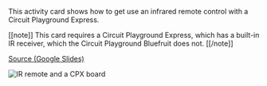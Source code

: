 This activity card shows how to get use an infrared remote control with a Circuit Playground Express.

[[note]]
This card requires a Circuit Playground Express, which has a built-in IR receiver,
which the Circuit Playground Bluefruit does not.
[[/note]]

[Source (Google Slides)](https://docs.google.com/presentation/d/1ypXyBYas9o2VXAYhOKEjuikALKP6EYHEahQ6JtNCUXs)

![IR remote and a CPX board](thumbnail.png)

